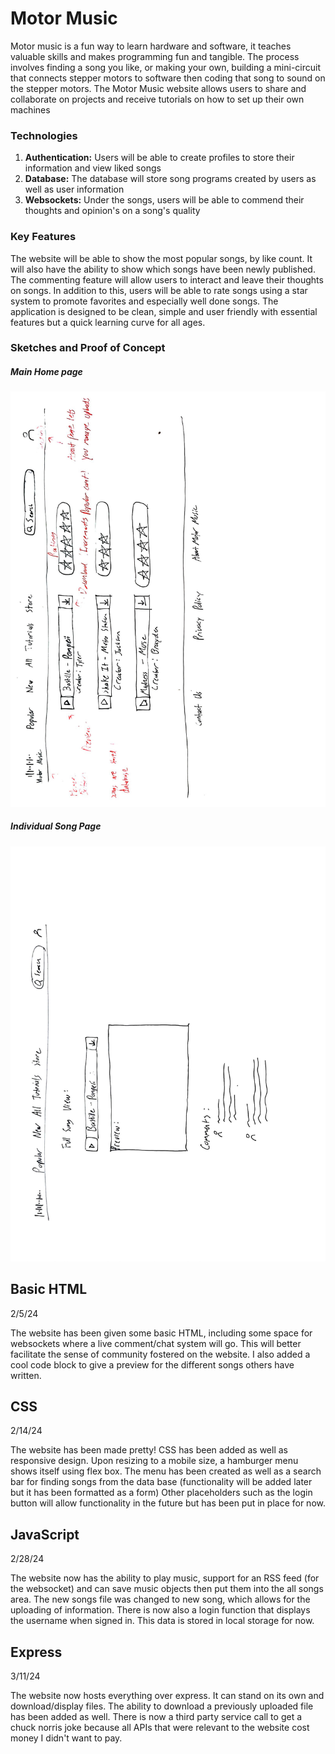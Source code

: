 # Motor Music

Motor music is a fun way to learn hardware and software,
it teaches valuable skills and makes programming fun and
tangible. The process involves finding a song you like, or
making your own, building a mini-circuit that connects 
stepper motors to software then coding that song to sound
on the stepper motors. The Motor Music website allows users
to share and collaborate on projects and receive tutorials on
how to set up their own machines

### Technologies ###
1. **Authentication:** Users will be able to create profiles to store their information and view liked songs
2. **Database:** The database will store song programs created by users as well as user information
3. **Websockets:** Under the songs, users will be able to commend their thoughts and opinion's on a song's quality

### Key Features ###

The website will be able to show the most popular songs, by like count. It will also have the
ability to show which songs have been newly published. The commenting feature will allow
users to interact and leave their thoughts on songs. In addition to this, users will be able to 
rate songs using a star system to promote favorites and especially well done songs. The application is
designed to be clean, simple and user friendly with essential features but a quick learning curve for 
all ages.

### Sketches and Proof of Concept ###
##### Main Home page #####
![Concept Sketch 1](https://github.com/shadowpeak100/startup/blob/main/pictures/Website%20Mockup%20Part%201%20%5BCA%20260%5D.jpg?raw=true)
##### Individual Song Page #####
![Concept Sketch 1](https://github.com/shadowpeak100/startup/blob/main/pictures/Website%20mock%20up%20part%202%20%5BCS%20260%5D.jpg?raw=true)

## Basic HTML ##
2/5/24

The website has been given some basic HTML, including some space for websockets where a live comment/chat system will go.
This will better facilitate the sense of community fostered on the website. I also added a cool code block to give a preview
for the different songs others have written.

## CSS ##
2/14/24

The website has been made pretty! CSS has been added as well as responsive design. Upon resizing to a mobile size, 
a hamburger menu shows itself using flex box. The menu has been created as well as a search bar for finding songs from 
the data base (functionality will be added later but it has been formatted as a form) Other placeholders such as the 
login button will allow functionality in the future but has been put in place for now.

## JavaScript ##
2/28/24

The website now has the ability to play music, support for an RSS feed (for the websocket) and can save music objects then
put them into the all songs area. The new songs file was changed to new song, which allows for the uploading of information.
There is now also a login function that displays the username when signed in. This data is stored in local storage for now.

## Express ##
3/11/24

The website now hosts everything over express. It can stand on its own and download/display files. The ability to download
a previously uploaded file has been added as well. There is now a third party service call to get a chuck norris joke because
all APIs that were relevant to the website cost money I didn't want to pay.